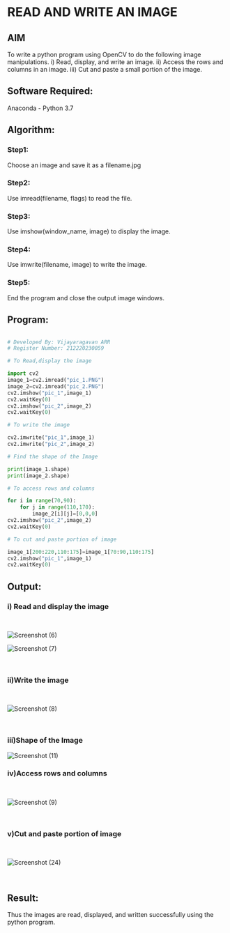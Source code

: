 # READ AND WRITE AN IMAGE
## AIM
To write a python program using OpenCV to do the following image manipulations.
i) Read, display, and write an image.
ii) Access the rows and columns in an image.
iii) Cut and paste a small portion of the image.

## Software Required:
Anaconda - Python 3.7
## Algorithm:
### Step1:
Choose an image and save it as a filename.jpg
### Step2:
Use imread(filename, flags) to read the file.
### Step3:
Use imshow(window_name, image) to display the image.
### Step4:
Use imwrite(filename, image) to write the image.
### Step5:
End the program and close the output image windows.


## Program:

```python

# Developed By: Vijayaragavan ARR
# Register Number: 212220230059

# To Read,display the image

import cv2
image_1=cv2.imread("pic_1.PNG")
image_2=cv2.imread("pic_2.PNG")
cv2.imshow("pic_1",image_1)
cv2.waitKey(0)
cv2.imshow("pic_2",image_2)
cv2.waitKey(0)

# To write the image

cv2.imwrite("pic_1",image_1)
cv2.imwrite("pic_2",image_2)

# Find the shape of the Image

print(image_1.shape)
print(image_2.shape)

# To access rows and columns

for i in range(70,90):
    for j in range(110,170):
        image_2[i][j]=[0,0,0]
cv2.imshow("pic_2",image_2)
cv2.waitKey(0)

# To cut and paste portion of image

image_1[200:220,110:175]=image_1[70:90,110:175]
cv2.imshow("pic_1",image_1)
cv2.waitKey(0)

```

## Output:

### i) Read and display the image

<br>

![Screenshot (6)](https://user-images.githubusercontent.com/75235488/160637901-41bf4705-0fa6-4d32-a1ab-71e4b7c1c774.png)

![Screenshot (7)](https://user-images.githubusercontent.com/75235488/160637970-e3c1659a-f887-49c3-b7e5-b9850f81e8b2.png)

<br>

### ii)Write the image

<br>

![Screenshot (8)](https://user-images.githubusercontent.com/75235488/160638028-5e4fc52c-ad38-4694-a9c3-04043ae14617.png)

<br>

### iii)Shape of the Image

![Screenshot (11)](https://user-images.githubusercontent.com/75235488/160641197-e200baae-3551-45c7-93f0-6921505f957e.png)



### iv)Access rows and columns
<br>

![Screenshot (9)](https://user-images.githubusercontent.com/75235488/160638115-4acf9beb-7255-42c9-a143-727854cb645f.png)

<br>

### v)Cut and paste portion of image
<br>

![Screenshot (24)](https://user-images.githubusercontent.com/75235488/161490446-327dd538-6a14-41a0-820b-71a8bf098afa.png)


<br>

## Result:
Thus the images are read, displayed, and written successfully using the python program.

